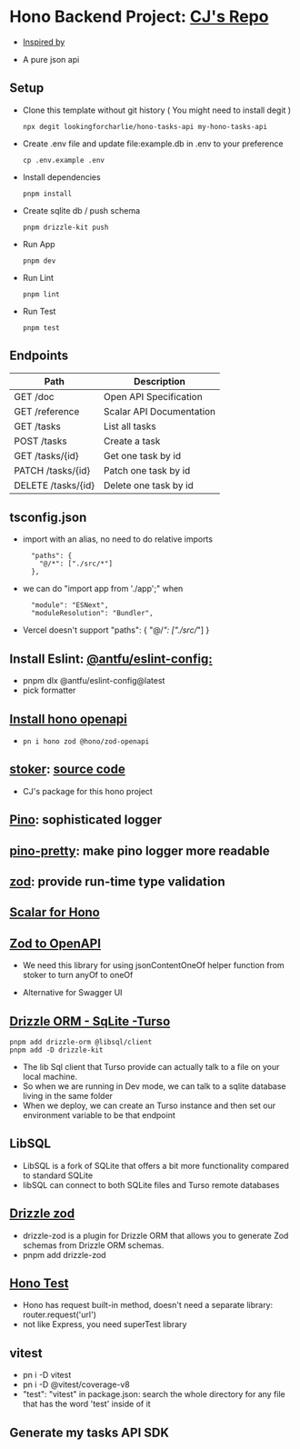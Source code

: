 # Hono Backend Project: [CJ's Repo](https://github.com/w3cj/hono-open-api-starter)

- [Inspired by](https://www.youtube.com/watch?v=sNh9PoM9sUE)

- A pure json api

## Setup

- Clone this template without git history ( You might need to install degit )

  ```
  npx degit lookingforcharlie/hono-tasks-api my-hono-tasks-api
  ```

- Create .env file and update file:example.db in .env to your preference

  ```
  cp .env.example .env
  ```

- Install dependencies

  ```
  pnpm install
  ```

- Create sqlite db / push schema

  ```
  pnpm drizzle-kit push
  ```

- Run App

  ```
  pnpm dev
  ```

- Run Lint

  ```
  pnpm lint
  ```

- Run Test

  ```
  pnpm test
  ```

## Endpoints

| Path               | Description              |
| ------------------ | ------------------------ |
| GET /doc           | Open API Specification   |
| GET /reference     | Scalar API Documentation |
| GET /tasks         | List all tasks           |
| POST /tasks        | Create a task            |
| GET /tasks/{id}    | Get one task by id       |
| PATCH /tasks/{id}  | Patch one task by id     |
| DELETE /tasks/{id} | Delete one task by id    |

## tsconfig.json

- import with an alias, no need to do relative imports
  ```
    "paths": {
      "@/*": ["./src/*"]
    },
  ```
- we can do "import app from './app';" when
  ```
    "module": "ESNext",
    "moduleResolution": "Bundler",
  ```
- Vercel doesn't support "paths": { "@/_": ["./src/_"] }

## Install Eslint: [@antfu/eslint-config:](https://github.com/antfu/eslint-config)

- pnpm dlx @antfu/eslint-config@latest
- pick formatter

## [Install hono openapi](https://github.com/honojs/middleware/tree/main/packages/zod-openapi)

- ```
  pn i hono zod @hono/zod-openapi
  ```

## [stoker](https://www.npmjs.com/package/stoker?activeTab=readme): [source code](https://github.com/w3cj/stoker/tree/main)

- CJ's package for this hono project

## [Pino](https://www.npmjs.com/package/hono-pino): sophisticated logger

## [pino-pretty](https://www.npmjs.com/package/pino-pretty): make pino logger more readable

## [zod](https://zod.dev/?id=table-of-contents): provide run-time type validation

## [Scalar for Hono](https://www.npmjs.com/package/@scalar/hono-api-reference)

## [Zod to OpenAPI](https://www.npmjs.com/package/@asteasolutions/zod-to-openapi)

- We need this library for using jsonContentOneOf helper function from stoker to turn anyOf to oneOf

- Alternative for Swagger UI

## [Drizzle ORM - SqLite -Turso](https://orm.drizzle.team/docs/tutorials/drizzle-with-turso)

```
pnpm add drizzle-orm @libsql/client
pnpm add -D drizzle-kit
```

- The lib Sql client that Turso provide can actually talk to a file on your local machine.
- So when we are running in Dev mode, we can talk to a sqlite database living in the same folder
- When we deploy, we can create an Turso instance and then set our environment variable to be that endpoint

## LibSQL

- LibSQL is a fork of SQLite that offers a bit more functionality compared to standard SQLite
- libSQL can connect to both SQLite files and Turso remote databases

## [Drizzle zod](https://orm.drizzle.team/docs/zod)

- drizzle-zod is a plugin for Drizzle ORM that allows you to generate Zod schemas from Drizzle ORM schemas.
- pnpm add drizzle-zod

## [Hono Test](https://hono.dev/docs/guides/testing)

- Hono has request built-in method, doesn't need a separate library: router.request('url')
- not like Express, you need superTest library

## vitest

- pn i -D vitest
- pn i -D @vitest/coverage-v8
- "test": "vitest" in package.json: search the whole directory for any file that has the word 'test' inside of it

## Generate my tasks API SDK
